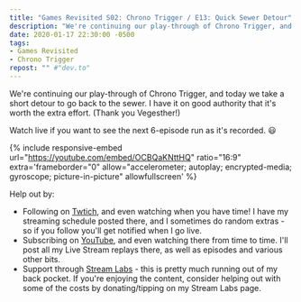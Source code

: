 ```yaml
---
title: "Games Revisited S02: Chrono Trigger / E13: Quick Sewer Detour"
description: "We're continuing our play-through of Chrono Trigger, and today we take a short detour to go back to the sewer. I have it on good authority that it's worth the extra effort. (Thank you Vegesther!)"
date: 2020-01-17 22:30:00 -0500
tags:
- Games Revisited
- Chrono Trigger
repost: "" #"dev.to"
---
```


We're continuing our play-through of Chrono Trigger, and today we take a short detour to go back to the sewer. I have it on good authority that it's worth the extra effort. (Thank you Vegesther!)

Watch live if you want to see the next 6-episode run as it's recorded. :smiley:
<!--more-->

{% include responsive-embed url="https://youtube.com/embed/OCBQaKNttHQ" ratio="16:9" extra='frameborder="0" allow="accelerometer; autoplay; encrypted-media; gyroscope; picture-in-picture" allowfullscreen' %}

Help out by:
 * Following on [Twtich](https://twitch.tv/AnonJr_Live), and even watching when you have time! I have my streaming schedule posted there, and I sometimes do random extras - so if you follow you'll get notified when I go live.
 * Subscribing on [YouTube](http://www.youtube.com/channel/UCXafqhKHbkSUIrq0LAuu0tw), and even watching there from time to time. I'll post all my Live Stream replays there, as well as episodes and various other bits.
 * Support through [Stream Labs](https://streamlabs.com/anonjr_live) - this is pretty much running out of my back pocket. If you're enjoying the content, consider helping out with some of the costs by donating/tipping on my Stream Labs page.